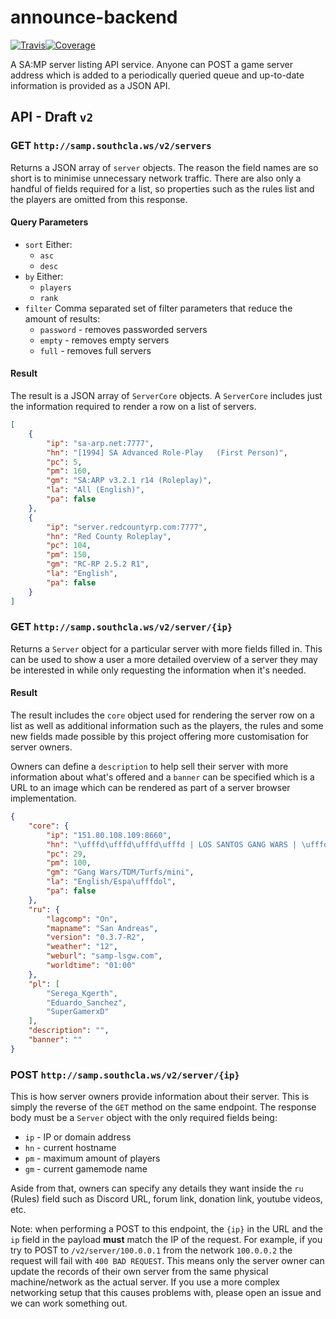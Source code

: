 # announce-backend

[![Travis](https://img.shields.io/travis/Southclaws/announce-backend.svg)](https://travis-ci.org/Southclaws/announce-backend)[![Coverage](http://gocover.io/_badge/github.com/Southclaws/announce-backend)](http://gocover.io/github.com/Southclaws/announce-backend)

A SA:MP server listing API service. Anyone can POST a game server address which is added to a periodically queried queue and up-to-date information is provided as a JSON API.

## API - Draft `v2`

### GET `http://samp.southcla.ws/v2/servers`

Returns a JSON array of `server` objects. The reason the field names are so short is to minimise unnecessary network traffic. There are also only a handful of fields required for a list, so properties such as the rules list and the players are omitted from this response.

#### Query Parameters

- `sort`
  Either:
  - `asc`
  - `desc`
- `by`
  Either:
  - `players`
  - `rank`
- `filter`
  Comma separated set of filter parameters that reduce the amount of results:
  - `password` - removes passworded servers
  - `empty` - removes empty servers
  - `full` - removes full servers

#### Result

The result is a JSON array of `ServerCore` objects. A `ServerCore` includes just the information required to render a row on a list of servers.

```json
[
    {
        "ip": "sa-arp.net:7777",
        "hn": "[1994] SA Advanced Role-Play   (First Person)",
        "pc": 5,
        "pm": 160,
        "gm": "SA:ARP v3.2.1 r14 (Roleplay)",
        "la": "All (English)",
        "pa": false
    },
    {
        "ip": "server.redcountyrp.com:7777",
        "hn": "Red County Roleplay",
        "pc": 104,
        "pm": 150,
        "gm": "RC-RP 2.5.2 R1",
        "la": "English",
        "pa": false
    }
]
```

### GET `http://samp.southcla.ws/v2/server/{ip}`

Returns a `Server` object for a particular server with more fields filled in. This can be used to show a user a more detailed overview of a server they may be interested in while only requesting the information when it's needed.

#### Result

The result includes the `core` object used for rendering the server row on a list as well as additional information such as the players, the rules and some new fields made possible by this project offering more customisation for server owners.

Owners can define a `description` to help sell their server with more information about what's offered and a `banner` can be specified which is a URL to an image which can be rendered as part of a server browser implementation.

```json
{
    "core": {
        "ip": "151.80.108.109:8660",
        "hn": "\ufffd\ufffd\ufffd\ufffd | LOS SANTOS GANG WARS | \ufffd\ufffd\ufffd\ufffd",
        "pc": 29,
        "pm": 100,
        "gm": "Gang Wars/TDM/Turfs/mini",
        "la": "English/Espa\ufffdol",
        "pa": false
    },
    "ru": {
        "lagcomp": "On",
        "mapname": "San Andreas",
        "version": "0.3.7-R2",
        "weather": "12",
        "weburl": "samp-lsgw.com",
        "worldtime": "01:00"
    },
    "pl": [
        "Serega_Kgerth",
        "Eduardo_Sanchez",
        "SuperGamerxD"
    ],
    "description": "",
    "banner": ""
}
```

### POST `http://samp.southcla.ws/v2/server/{ip}`

This is how server owners provide information about their server. This is simply the reverse of the `GET` method on the same endpoint. The response body must be a `Server` object with the only required fields being:
- `ip` - IP or domain address
- `hn` - current hostname
- `pm` - maximum amount of players
- `gm` - current gamemode name

Aside from that, owners can specify any details they want inside the `ru` (Rules) field such as Discord URL, forum link, donation link, youtube videos, etc.

Note: when performing a POST to this endpoint, the `{ip}` in the URL and the `ip` field in the payload **must** match the IP of the request. For example, if you try to POST to `/v2/server/100.0.0.1` from the network `100.0.0.2` the request will fail with `400 BAD REQUEST`. This means only the server owner can update the records of their own server from the same physical machine/network as the actual server. If you use a more complex networking setup that this causes problems with, please open an issue and we can work something out.